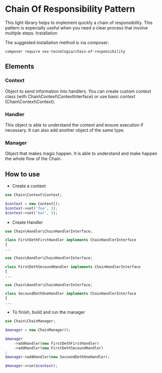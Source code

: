 # Chain Of Responsibility Pattern
This light library helps to implement quickly a chain of responsibility. This pattern is especially useful when you need a clear process that involve multiple steps.
Installation

The suggested installation method is via composer:

```
composer require vox-tecnologia/chain-of-responsibility
```

## Elements

### Context
Object to send information into handlers. 
You can create custom context class (with Chain\Context\ContextInterface) or use basic context (Chain\Context\Context).

### Handler
This object is able to understand the context and ensure execution if necessary.
It can also add another object of the same type.

### Manager
Object that makes magic happen.
It is able to understand and make happen the whole flow of the Chain.

## How to use

- Create a context
```php
use Chain\Context\Context;
```
```php
$context = new Context();
$context->set('foo', 1);
$context->set('bar', 5);
```

- Create Handler
```php
use Chain\Handler\ChainHandlerInterface;

class FirstDethFirstHandler implements ChainHandlerInterface
{
...
```
```php
use Chain\Handler\ChainHandlerInterface;

class FirstDethSecoundHandler implements ChainHandlerInterface
{
...
```

```php
use Chain\Handler\ChainHandlerInterface;

class SecoundDethOneHandler implements ChainHandlerInterface
{
...
```


- To finish, build and run the manager 

```php
use Chain\ChainManager;
```

```php
$manager = new ChainManager();

$manager
    ->addHandler(new FirstDethFirstHandler)
    ->addHandler(new FirstDethSecoundHandler)
;
$manager->addHandler(new SecoundDethOneHandler);

$manager->run($context);
```









